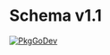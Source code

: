 # Schema v1.1

[![PkgGoDev](https://pkg.go.dev/badge/go.opentelemetry.io/otel/schema/v1.1)](https://pkg.go.dev/go.opentelemetry.io/otel/schema/v1.1)
